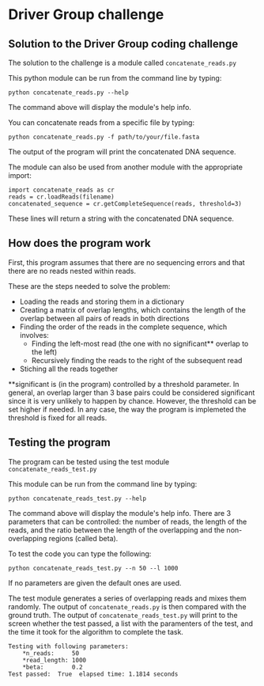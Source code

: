 Driver Group challenge
=====================

Solution to the Driver Group coding challenge
---------------------------------------

The solution to the challenge is a module called ```concatenate_reads.py```

This python module can be run from the command line by typing:

```
python concatenate_reads.py --help
``` 

The command above will display the module's help info.

You can concatenate reads from a specific file by typing:

```
python concatenate_reads.py -f path/to/your/file.fasta
``` 

The output of the program will print the concatenated DNA sequence.

The module can also be used from another module with the appropriate import:

```
import concatenate_reads as cr
reads = cr.loadReads(filename)
concatenated_sequence = cr.getCompleteSequence(reads, threshold=3)
```

These lines will return a string with the concatenated DNA sequence.


How does the program work
-------------------------

First, this program assumes that there are no sequencing errors and that there
are no reads nested within reads.

These are the steps needed to solve the problem: 

 - Loading the reads and storing them in a dictionary
 - Creating a matrix of overlap lengths, which contains the length of the overlap between all pairs of reads in both directions
 - Finding the order of the reads in the complete sequence, which involves: 
    - Finding the left-most read (the one with no significant** overlap to the left) 
    - Recursively finding the reads to the right of the subsequent read
 - Stiching all the reads together

**significant is (in the program) controlled by a threshold parameter. In general, an overlap larger than 3 base pairs could be considered significant since it is very unlikely to happen by chance. However, the threshold can be set higher if needed. In any case, the way the program is implemeted the threshold is fixed for all reads.

Testing the program
-------------------

The program can be tested using the test module ```concatenate_reads_test.py```

This module can be run from the command line by typing:

```
python concatenate_reads_test.py --help
```

The command above will display the module's help info. There are 3 parameters that can be controlled: the number of reads, the length of the reads, and the ratio between the length of the overlapping and the non-overlapping regions (called beta).

To test the code you can type the following:

```
python concatenate_reads_test.py --n 50 --l 1000 
```

If no parameters are given the default ones are used.

The test module generates a series of overlapping reads and mixes them randomly. The output of ```concatenate_reads.py``` is then compared with the ground truth. The output of ```concatenate_reads_test.py``` will print to the screen whether the test passed, a list with the paramenters of the test, and the time it took for the algorithm to complete the task.

```
Testing with following parameters:
	*n_reads:     50
	*read_length: 1000
	*beta:        0.2
Test passed:  True  elapsed time: 1.1814 seconds
```
